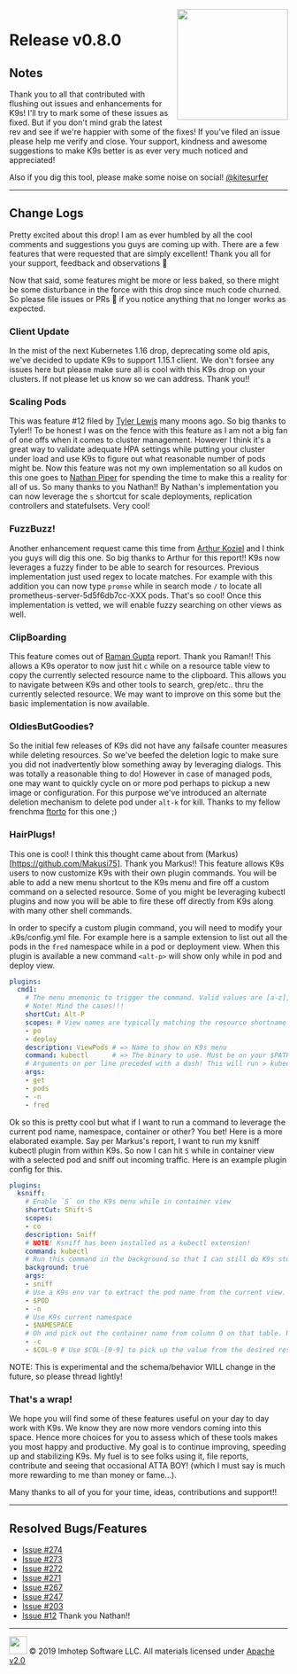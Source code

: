 <img src="https://raw.githubusercontent.com/Ya-hwon/k9s/master/assets/k9s_small.png" align="right" width="200" height="auto"/>

# Release v0.8.0

## Notes

Thank you to all that contributed with flushing out issues and enhancements for K9s! I'll try to mark some of these issues as fixed. But if you don't mind grab the latest rev and see if we're happier with some of the fixes! If you've filed an issue please help me verify and close. Your support, kindness and awesome suggestions to make K9s better is as ever very much noticed and appreciated!

Also if you dig this tool, please make some noise on social! [@kitesurfer](https://twitter.com/kitesurfer)

---

## Change Logs

Pretty excited about this drop! I am as ever humbled by all the cool comments and suggestions you guys are coming up with.
There are a few features that were requested that are simply excellent! Thank you all for your support, feedback and observations 👏

Now that said, some features might be more or less baked, so there might be some disturbance in the force with this drop since much code churned. So please file issues or PRs 🥰 if you notice anything that no longer works as expected.

### Client Update

In the mist of the next Kubernetes 1.16 drop, deprecating some old apis, we've decided to update K9s to support 1.15.1 client. We don't forsee any issues here but please make sure all is cool with this K9s drop on your clusters. If not please let us know so we can address. Thank you!!

### Scaling Pods

This was feature #12 filed by [Tyler Lewis](https://github.com/alairock) many moons ago. So big thanks to Tyler!! To be honest I was on the fence with this feature as I am not a big fan of one offs when it comes to cluster management. However I think it's a great way to validate adequate HPA settings while putting your cluster under load and use K9s to figure out what reasonable number of pods might be. Now this feature was not my own implementation so all kudos on this one goes to [Nathan Piper](https://github.com/nathanpiper) for spending the time to make this a reality for all of us. So many thanks to you Nathan!!
By Nathan's implementation you can now leverage the `s` shortcut for scale deployments, replication controllers and statefulsets. Very cool!

### FuzzBuzz!

Another enhancement request came this time from [Arthur Koziel](https://github.com/arthurk) and I think you guys will dig this one. So big thanks to Arthur for this report!! K9s now leverages a fuzzy finder to be able to search for resources. Previous implementation just used regex to locate matches. For example with this addition you can now type `promse` while in search mode `/` to locate all prometheus-server-5d5f6db7cc-XXX pods. That's so cool! Once this implementation is vetted, we will enable fuzzy searching on other views as well.

### ClipBoarding

This feature comes out of [Raman Gupta](https://github.com/rocketraman) report. Thank you Raman!! This allows a K9s operator to now just hit `c` while on a resource table view to copy the currently selected resource name to the clipboard. This allows you to navigate between K9s and other tools to search, grep/etc.. thru the currently selected resource. We may want to improve on this some but the basic implementation is now available.

### OldiesButGoodies?

So the initial few releases of K9s did not have any failsafe counter measures while deleting resources. So we've beefed the deletion logic to make sure you did not inadvertently blow something away by leveraging
dialogs. This was totally a reasonable thing to do! However in case of managed pods, one may want to quickly cycle on or more pod perhaps to pickup a new image or configuration. For this purpose we've introduced an alternate deletion mechanism to delete pod under `alt-k` for kill. Thanks to my fellow frenchma [ftorto](https://github.com/ftorto) for this one ;)

### HairPlugs!

This one is cool! I think this thought came about from (Markus)[https://github.com/Makusi75]. Thank you Markus!! This feature allows K9s users to now customize K9s with their own plugin commands. You will be able to add a new menu shortcut to the K9s menu and fire off a custom command on a selected resource. Some of you might be leveraging kubectl plugins and now you will be able to fire these off directly from K9s along with many other shell commands.

In order to specify a custom plugin command, you will need to modify your .k9s/config.yml file. For example here is a sample extension to list out all the pods in the `fred` namespace while in a pod or deployment view. When this plugin is available a new command `<alt-p>` will show only while in pod and deploy view.

```yaml
plugins:
  cmd1:
    # The menu mnemonic to trigger the command. Valid values are [a-z], Shift-[A-Z], Ctrl-[A-Z] or Alt-[A-Z]
    # Note! Mind the cases!!!
    shortCut: Alt-P
    scopes: # View names are typically matching the resource shortname ie po for pod, deploy for deployment, svc for service etc... If no shortname is available use the resource name.
    - po
    - deploy
    description: ViewPods # => Name to show on K9s menu
    command: kubectl      # => The binary to use. Must be on your $PATH.
    # Arguments on per line preceded with a dash! This will run > kubectl get pods -n fred
    args:
    - get
    - pods
    - -n
    - fred
```

Ok so this is pretty cool but what if I want to run a command to leverage the current pod name, namespace, container or other? You bet! Here is a more elaborated example. Say per Markus's report, I want to run my ksniff kubectl plugin from within K9s. So now I can hit `S` while in container view with a selected pod and sniff out incoming traffic. Here is an example plugin config for this.

```yaml
plugins:
  ksniff:
    # Enable `S` on the K9s menu while in container view
    shortCut: Shift-S
    scopes:
    - co
    description: Sniff
    # NOTE! Ksniff has been installed as a kubectl extension!
    command: kubectl
    # Run this command in the background so that I can still do K9s stuff...
    background: true
    args:
    - sniff
    # Use a K9s env var to extract the pod name from the current view.
    - $POD
    - -n
    # Use K9s current namespace
    - $NAMESPACE
    # Oh and pick out the container name from column 0 on that table. Nice!!
    - -c
    - $COL-0 # Use $COL-[0-9] to pick up the value from the desired resource table column.
```

NOTE: This is experimental and the schema/behavior WILL change in the future, so please thread lightly!

### That's a wrap!

We hope you will find some of these features useful on your day to day work with K9s. We know they are now more vendors coming into this space. Hence more choices for you to assess which of these tools makes you most happy and productive. My goal is to continue improving, speeding up and stabilizing K9s. My fuel is to see folks using it, file reports, contribute and seeing that occasional ATTA BOY! (which I must say is much more rewarding to me than money or fame...).

Many thanks to all of you for your time, ideas, contributions and support!!

---

## Resolved Bugs/Features

+ [Issue #274](https://github.com/Ya-hwon/k9s/issues/274)
+ [Issue #273](https://github.com/Ya-hwon/k9s/issues/273)
+ [Issue #272](https://github.com/Ya-hwon/k9s/issues/272)
+ [Issue #271](https://github.com/Ya-hwon/k9s/issues/271)
+ [Issue #267](https://github.com/Ya-hwon/k9s/issues/267)
+ [Issue #247](https://github.com/Ya-hwon/k9s/issues/247)
+ [Issue #203](https://github.com/Ya-hwon/k9s/issues/203)
+ [Issue #12](https://github.com/Ya-hwon/k9s/issues/12) Thank you Nathan!!

---

<img src="https://raw.githubusercontent.com/Ya-hwon/k9s/master/assets/imhotep_logo.png" width="32" height="auto"/> © 2019 Imhotep Software LLC. All materials licensed under [Apache v2.0](http://www.apache.org/licenses/LICENSE-2.0)
